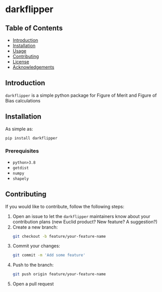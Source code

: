# darkflipper

## Table of Contents

- [Introduction](#introduction)
- [Installation](#installation)
- [Usage](#usage)
- [Contributing](#contributing)
- [License](#license)
- [Acknowledgements](#acknowledgements)

## Introduction

`darkflipper` is a simple python package for Figure of Merit and Figure of Bias calculations

## Installation

As simple as:

```sh
pip install darkflipper
```

### Prerequisites

- `python>3.8`
- `getdist`
- `numpy`
- `shapely`

## Contributing

If you would like to contribute, follow the following steps:

1. Open an issue to let the `darkflipper` maintainers know about your contribution plans (new Euclid product? New feature? A suggestion?)
2. Create a new branch:
   ```sh
   git checkout -b feature/your-feature-name
   ```
3. Commit your changes:
   ```sh
   git commit -m 'Add some feature'
   ```
4. Push to the branch:
   ```sh
   git push origin feature/your-feature-name
   ```
5. Open a pull request

